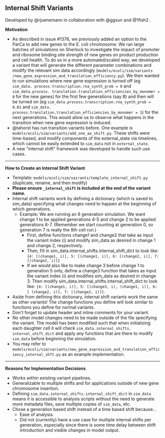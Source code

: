 Internal Shift Variants
---
Developed by @rjuenemann in collaboration with @ggsun and @1fish2 .

<b>Motivation</b><br>
* As described in issue #1376, we previously added an option to the ParCa 
  to add new genes to the E. coli chromosome. We ran large 
  batches of simulations on Sherlock to investigate the impact of promoter 
  and ribosome binding site strength of new genes on product production and 
  cell health. To do so in a more automated/scaled way, we developed a 
  variant that will generate the different parameter combinations and 
  modify the relevant sim data accordingly 
  (`models/ecoli/sim/variants
  /new_gene_expression_and_translation_efficiency.py`). We then wanted to
  run simulations where new gene expression is turned off (eg `sim_data.
  process.transcription.rna_synth_prob = 0` and `sim_data.process.
  translation.translation_efficiencies_by_monomer = 0` for the new genes) 
  for the first few generations (say 8) and then will be turned on (eg 
  `sim_data.process.transcription.rna_synth_prob = 0.01` and `sim_data.
  process.translation.translation_efficiencies_by_monomer = 1`) for the 
  next generations. This would allow us to observe what happens in the 
  transition when new gene expression is induced.
* @tahorst has run transition variants before. One example is 
  `models/ecoli/sim/variants/add_one_aa_shift.py`. These shifts were 
  time-based, and modify components of the external_state via timelines, 
  which cannot be easily extended to `sim_data` not in `external_state`.
* A new "internal shift" framework was developed to handle such use cases.

---
<b>How to Create an Internal Shift Variant </b><br>
* Template: `models/ecoli/sim/vairants/template_internal_shift.py` 
  (duplicate, rename, and then modify)
* <b> Please ensure `_internal_shift` is included at the end of the variant name.</b>
* Internal shift variants work by defining a dictionary (which is saved 
  to sim_data) specifying what changes need to happen at the beginning of 
  which generations.
  * Example: We are running an 8 generation simulation. We want 
    change 1 to be applied generations 4-5 and change 
    2 to be applied generations 6-7. (Remember we start counting at 
    generation 0, so generation 7 is really the 8th cell run.)
    * First, define functions change1 and change2 that take as input the 
      variant index (i) and modify sim_data as desired in change 1 and 
      change 2, respectively.
    * Then, fill in sim_data.internal_shifts.internal_shift_dict to 
      look like: `{4: [(change1, i)], 5: [(change1, i)], 6: [(change2, i)],
      7: [(change2, i)]}`
    * If we would also like to make change 3 before change 1 to generation 5 
      only, define a change3 function that takes as input the variant index (i) and 
      modifies sim_data as desired in change 3. Then modify sim_data.internal_shifts.internal_shift_dict to 
      look like: `{4: [(change1, i)], 5: [(change3, i), (change1, i)], 6: [
      (change2, i)], 7: [(change2, i)]}`.
* Aside from defining this dictionary, internal shift variants work the 
  same as other variants! The change functions you define will look similar to 
  functions you define for normal variants.
* Don't forget to update header and inline comments for your variant.
* No other model changes need to be made outside of the file specifying 
  the variant. The model has been modified such that when initializing each 
  daughter cell it will check `sim_data.internal_shifts.
  internal_shift_dict` and apply any functions that are there to modify 
  `sim_data` before beginning the simulation.
* You may refer to `models/ecoli/sim/variants/new_gene_expression_and_translation_efficiency_internal_shft.py` as an 
  example implementation.

---
<b>Reasons for Implementation Decisions </b><br>
* Works within existing variant pipelines.
* Generalizable to multiple shifts and for applications outside of new gene 
  chromosome insertion.
* Defining `sim_data.internal_shifts.internal_shift_dict` in `sim_data` 
  means it is accessible to analysis scripts without the need to generate 
  more metadata files, save multiple copies of `sim_data`, etc.
* Chose a generation based shift instead of a time based shift because...
  * Ease of analysis.
  * Did not (currently) have a use case for multiple internal shifts per 
    generation, 
    especially since there is some time delay between shift introduction and 
    visible changes in model output.

